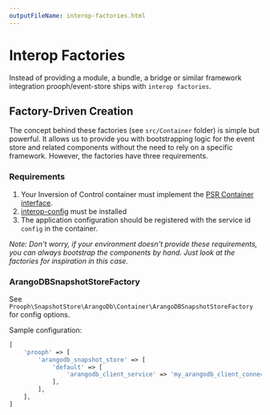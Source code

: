 ```yaml
---
outputFileName: interop-factories.html
---
```


# Interop Factories

Instead of providing a module, a bundle, a bridge or similar framework integration prooph/event-store ships with `interop factories`.

## Factory-Driven Creation

The concept behind these factories (see `src/Container` folder) is simple but powerful. It allows us to provide you with bootstrapping logic for the event store and related components
without the need to rely on a specific framework. However, the factories have three requirements.

### Requirements

1. Your Inversion of Control container must implement the [PSR Container interface](https://github.com/php-fig/container).
2. [interop-config](https://github.com/sandrokeil/interop-config) must be installed
3. The application configuration should be registered with the service id `config` in the container.

*Note: Don't worry, if your environment doesn't provide these requirements, you can
always bootstrap the components by hand. Just look at the factories for inspiration in this case.*

### ArangoDBSnapshotStoreFactory

See `Prooph\SnapshotStore\ArangoDb\Container\ArangoDBSnapshotStoreFactory` for config options.

Sample configuration:

```php
[
    'prooph' => [
        'arangodb_snapshot_store' => [
            'default' => [
                'arangodb_client_service' => 'my_arangodb_client_connection', //<-- service name of your ArangoDB connection
            ],
        ],
    ],
]
```
